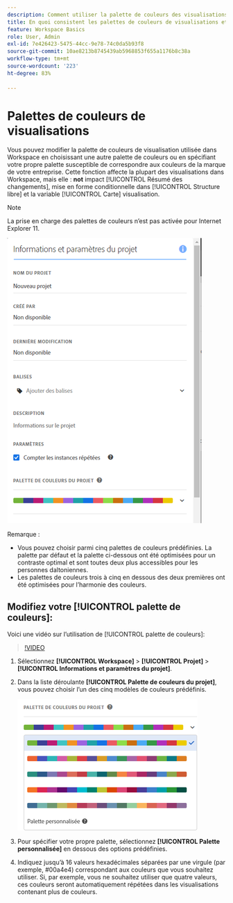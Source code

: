```yaml
---
description: Comment utiliser la palette de couleurs des visualisations dans Analysis Workspace
title: En quoi consistent les palettes de couleurs de visualisations et comment fonctionnent-elles ?
feature: Workspace Basics
role: User, Admin
exl-id: 7e426423-5475-44cc-9e78-74c0da5b93f8
source-git-commit: 10ae8213b8745439ab5968853f655a1176b8c38a
workflow-type: tm+mt
source-wordcount: '223'
ht-degree: 83%

---
```


# Palettes de couleurs de visualisations

Vous pouvez modifier la palette de couleurs de visualisation utilisée dans Workspace en choisissant une autre palette de couleurs ou en spécifiant votre propre palette susceptible de correspondre aux couleurs de la marque de votre entreprise. Cette fonction affecte la plupart des visualisations dans Workspace, mais elle : **not** impact [!UICONTROL Résumé des changements], mise en forme conditionnelle dans [!UICONTROL Structure libre] et la variable [!UICONTROL Carte] visualisation.

>[!NOTE]
>
>La prise en charge des palettes de couleurs n’est pas activée pour Internet Explorer 11.

![](assets/color_palettes.png)

Remarque :

* Vous pouvez choisir parmi cinq palettes de couleurs prédéfinies. La palette par défaut et la palette ci-dessous ont été optimisées pour un contraste optimal et sont toutes deux plus accessibles pour les personnes daltoniennes.
* Les palettes de couleurs trois à cinq en dessous des deux premières ont été optimisées pour l’harmonie des couleurs.

## Modifiez votre [!UICONTROL palette de couleurs]:

Voici une vidéo sur l’utilisation de [!UICONTROL palette de couleurs]:

>[!VIDEO](https://video.tv.adobe.com/v/23876/?quality=12)

1. Sélectionnez **[!UICONTROL Workspace]** > **[!UICONTROL Projet]** > **[!UICONTROL Informations et paramètres du projet]**.
1. Dans la liste déroulante **[!UICONTROL Palette de couleurs du projet]**, vous pouvez choisir l’un des cinq modèles de couleurs prédéfinis.

   ![](assets/custom_palette.png)

1. Pour spécifier votre propre palette, sélectionnez **[!UICONTROL Palette personnalisée]** en dessous des options prédéfinies.
1. Indiquez jusqu’à 16 valeurs hexadécimales séparées par une virgule (par exemple, #00a4e4) correspondant aux couleurs que vous souhaitez utiliser. Si, par exemple, vous ne souhaitez utiliser que quatre valeurs, ces couleurs seront automatiquement répétées dans les visualisations contenant plus de couleurs.
